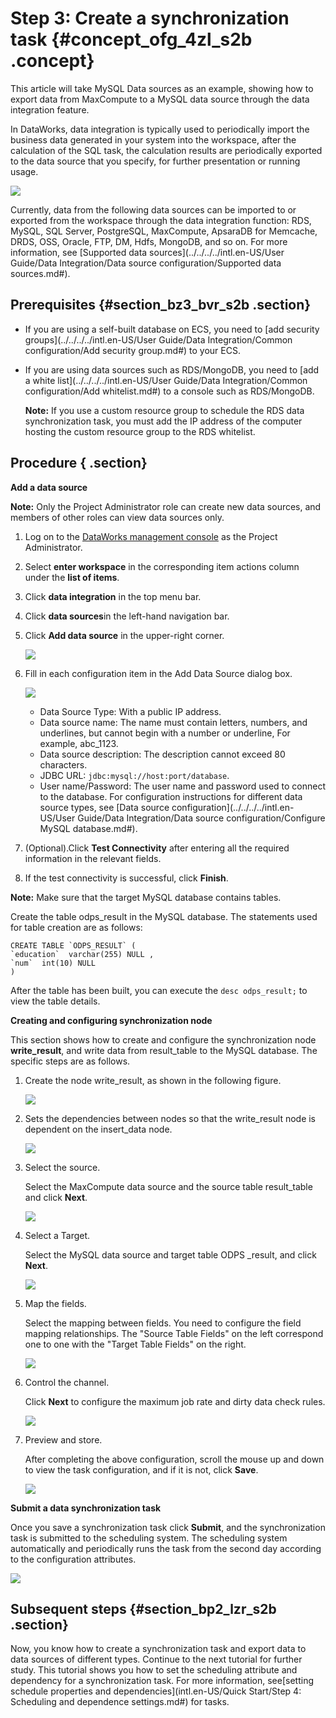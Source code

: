 # Step 3: Create a synchronization task {#concept_ofg_4zl_s2b .concept}

This article will take MySQL Data sources as an example, showing how to export data from MaxCompute to a MySQL data source through the data integration feature.

In DataWorks, data integration is typically used to periodically import the business data generated in your system into the workspace, after the calculation of the SQL task, the calculation results are periodically exported to the data source that you specify, for further presentation or running usage.

![](http://static-aliyun-doc.oss-cn-hangzhou.aliyuncs.com/assets/img/16182/15371509748989_en-US.png)

Currently, data from the following data sources can be imported to or exported from the workspace through the data integration function: RDS, MySQL, SQL Server, PostgreSQL, MaxCompute, ApsaraDB for Memcache, DRDS, OSS, Oracle, FTP, DM, Hdfs, MongoDB, and so on. For more information, see [Supported data sources](../../../../intl.en-US/User Guide/Data Integration/Data source configuration/Supported data sources.md#).

## Prerequisites {#section_bz3_bvr_s2b .section}

-   If you are using a self-built database on ECS, you need to [add security groups](../../../../intl.en-US/User Guide/Data Integration/Common configuration/Add security group.md#) to your ECS.
-   If you are using data sources such as RDS/MongoDB, you need to [add a white list](../../../../intl.en-US/User Guide/Data Integration/Common configuration/Add whitelist.md#) to a console such as RDS/MongoDB.

    **Note:** If you use a custom resource group to schedule the RDS data synchronization task, you must add the IP address of the computer hosting the custom resource group to the RDS whitelist.


## Procedure { .section}

**Add a data source**

**Note:** Only the Project Administrator role can create new data sources, and members of other roles can view data sources only.

1.  Log on to the [DataWorks management console](https://workbench.data.aliyun.com/console) as the Project Administrator.
2.  Select **enter workspace** in the corresponding item actions column under the **list of items**.
3.  Click **data integration** in the top menu bar.
4.  Click **data sources**in the left-hand navigation bar.
5.  Click **Add data source** in the upper-right corner.

    ![](http://static-aliyun-doc.oss-cn-hangzhou.aliyuncs.com/assets/img/16182/15371509748990_en-US.png)

6.  Fill in each configuration item in the Add Data Source dialog box.

    ![](http://static-aliyun-doc.oss-cn-hangzhou.aliyuncs.com/assets/img/16182/15371509748991_en-US.jpg)

    -   Data Source Type: With a public IP address.
    -   Data source name: The name must contain letters, numbers, and underlines, but cannot begin with a number or underline, For example, abc\_1123.
    -   Data source description: The description cannot exceed 80 characters.
    -   JDBC URL: `jdbc:mysql://host:port/database`.
    -   User name/Password: The user name and password used to connect to the database.
    For configuration instructions for different data source types, see [Data source configuration](../../../../intl.en-US/User Guide/Data Integration/Data source configuration/Configure MySQL database.md#).

7.  \(Optional\).Click **Test Connectivity** after entering all the required information in the relevant fields.
8.  If the test connectivity is successful, click **Finish**.

**Note:** Make sure that the target MySQL database contains tables.

Create the table odps\_result in the MySQL database. The statements used for table creation are as follows:

```
CREATE TABLE `ODPS_RESULT` (
`education`  varchar(255) NULL ,
`num`  int(10) NULL 
)
```

After the table has been built, you can execute the `desc odps_result;` to view the table details.

**Creating and configuring synchronization node**

This section shows how to create and configure the synchronization node **write\_result**, and write data from result\_table to the MySQL database. The specific steps are as follows.

1.  Create the node write\_result, as shown in the following figure.

    ![](http://static-aliyun-doc.oss-cn-hangzhou.aliyuncs.com/assets/img/16182/15371509748992_en-US.png)

2.  Sets the dependencies between nodes so that the write\_result node is dependent on the insert\_data node.

    ![](http://static-aliyun-doc.oss-cn-hangzhou.aliyuncs.com/assets/img/16182/15371509748993_en-US.png)

3.  Select the source.

    Select the MaxCompute data source and the source table result\_table and click **Next**.

    ![](http://static-aliyun-doc.oss-cn-hangzhou.aliyuncs.com/assets/img/16182/15371509748994_en-US.png)

4.  Select a Target.

    Select the MySQL data source and target table ODPS \_result, and click **Next**.

    ![](http://static-aliyun-doc.oss-cn-hangzhou.aliyuncs.com/assets/img/16182/15371509748995_en-US.png)

5.  Map the fields.

    Select the mapping between fields. You need to configure the field mapping relationships. The "Source Table Fields" on the left correspond one to one with the "Target Table Fields" on the right.

    ![](http://static-aliyun-doc.oss-cn-hangzhou.aliyuncs.com/assets/img/16182/15371509748996_en-US.png)

6.  Control the channel.

    Click **Next** to configure the maximum job rate and dirty data check rules.

    ![](http://static-aliyun-doc.oss-cn-hangzhou.aliyuncs.com/assets/img/16182/15371509748997_en-US.png)

7.  Preview and store.

    After completing the above configuration, scroll the mouse up and down to view the task configuration, and if it is not, click **Save**.

    ![](http://static-aliyun-doc.oss-cn-hangzhou.aliyuncs.com/assets/img/16182/15371509748998_en-US.png)


**Submit a data synchronization task**

Once you save a synchronization task click **Submit**, and the synchronization task is submitted to the scheduling system. The scheduling system automatically and periodically runs the task from the second day according to the configuration attributes.

![](http://static-aliyun-doc.oss-cn-hangzhou.aliyuncs.com/assets/img/16182/15371509748999_en-US.png)

## Subsequent steps {#section_bp2_lzr_s2b .section}

Now, you know how to create a synchronization task and export data to data sources of different types. Continue to the next tutorial for further study. This tutorial shows you how to set the scheduling attribute and dependency for a synchronization task. For more information, see[setting schedule properties and dependencies](intl.en-US/Quick Start/Step 4: Scheduling and dependence settings.md#) for tasks.

